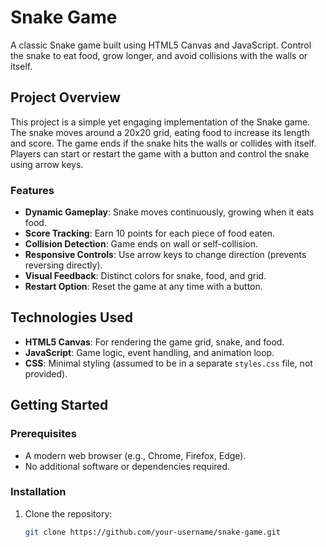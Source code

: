 # Snake Game

A classic Snake game built using HTML5 Canvas and JavaScript. Control the snake to eat food, grow longer, and avoid collisions with the walls or itself.

## Project Overview

This project is a simple yet engaging implementation of the Snake game. The snake moves around a 20x20 grid, eating food to increase its length and score. The game ends if the snake hits the walls or collides with itself. Players can start or restart the game with a button and control the snake using arrow keys.

### Features
- **Dynamic Gameplay**: Snake moves continuously, growing when it eats food.
- **Score Tracking**: Earn 10 points for each piece of food eaten.
- **Collision Detection**: Game ends on wall or self-collision.
- **Responsive Controls**: Use arrow keys to change direction (prevents reversing directly).
- **Visual Feedback**: Distinct colors for snake, food, and grid.
- **Restart Option**: Reset the game at any time with a button.

## Technologies Used
- **HTML5 Canvas**: For rendering the game grid, snake, and food.
- **JavaScript**: Game logic, event handling, and animation loop.
- **CSS**: Minimal styling (assumed to be in a separate `styles.css` file, not provided).

## Getting Started

### Prerequisites
- A modern web browser (e.g., Chrome, Firefox, Edge).
- No additional software or dependencies required.

### Installation
1. Clone the repository:
   ```bash
   git clone https://github.com/your-username/snake-game.git
